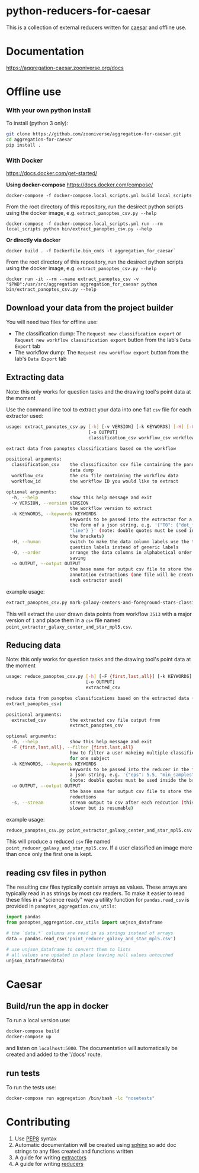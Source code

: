 # python-reducers-for-caesar

This is a collection of external reducers written for [caesar](https://github.com/zooniverse/caesar) and offline use.

# Documentation
https://aggregation-caesar.zooniverse.org/docs

# Offline use
### With your own python install
To install (python 3 only):
```bash
git clone https://github.com/zooniverse/aggregation-for-caesar.git
cd aggregation-for-caesar
pip install .
```

### With Docker
https://docs.docker.com/get-started/

**Using docker-compose** https://docs.docker.com/compose/
```
docker-compose -f docker-compose.local_scripts.yml build local_scripts
```
From the root directory of this repository, run the desirect python scripts using the docker image, e.g. `extract_panoptes_csv.py --help`
```
docker-compose -f docker-compose.local_scripts.yml run --rm local_scripts python bin/extract_panoptes_csv.py --help

```
**Or directly via docker**
```
docker build . -f Dockerfile.bin_cmds -t aggregation_for_caesar`
```
From the root directory of this repository, run the desirect python scripts using the docker image, e.g. `extract_panoptes_csv.py --help`
```
docker run -it --rm --name extract_panoptes_csv -v "$PWD":/usr/src/aggregation aggregation_for_caesar python bin/extract_panoptes_csv.py --help
```

## Download your data from the project builder
You will need two files for offline use:
 - The classification dump: The `Request new classification export` or `Request new workflow classification export` button from the lab's `Data Export` tab
 - The workflow dump: The `Request new workflow export` button from the lab's `Data Export` tab

## Extracting data
Note: this only works for question tasks and the drawing tool's point data at the moment

Use the command line tool to extract your data into one flat `csv` file for each extractor used:

```bash
usage: extract_panoptes_csv.py [-h] [-v VERSION] [-k KEYWORDS] [-H] [-O]
                               [-o OUTPUT]
                               classification_csv workflow_csv workflow_id

extract data from panoptes classifications based on the workflow

positional arguments:
  classification_csv    the classificaiton csv file containing the panoptes
                        data dump
  workflow_csv          the csv file containing the workflow data
  workflow_id           the workflow ID you would like to extract

optional arguments:
  -h, --help            show this help message and exit
  -v VERSION, --version VERSION
                        the workflow version to extract
  -k KEYWORDS, --keywords KEYWORDS
                        keywords to be passed into the extractor for a task in
                        the form of a json string, e.g. '{"T0": {"dot_freq":
                        "line"} }' (note: double quotes must be used inside
                        the brackets)
  -H, --human           switch to make the data column labels use the task and
                        question labels instead of generic labels
  -O, --order           arrange the data columns in alphabetical order before
                        saving
  -o OUTPUT, --output OUTPUT
                        the base name for output csv file to store the
                        annotation extractions (one file will be created for
                        each extractor used)
```

example usage:
```bash
extract_panoptes_csv.py mark-galaxy-centers-and-foreground-stars-classifications.csv galaxy-zoo-3d-workflows.csv 3513 -v 1 -o galaxy_center_and_star_mpl5.csv
```
This will extract the user drawn data points from workflow `3513` with a major version of `1` and place them in a `csv` file named `point_extractor_galaxy_center_and_star_mpl5.csv`.

## Reducing data
Note: this only works for question tasks and the drawing tool's point data at the moment

```bash
usage: reduce_panoptes_csv.py [-h] [-F {first,last,all}] [-k KEYWORDS]
                              [-o OUTPUT]
                              extracted_csv

reduce data from panoptes classifications based on the extracted data (see
extract_panoptes_csv)

positional arguments:
  extracted_csv         the extracted csv file output from
                        extract_panoptes_csv

optional arguments:
  -h, --help            show this help message and exit
  -F {first,last,all}, --filter {first,last,all}
                        how to filter a user makeing multiple classifications
                        for one subject
  -k KEYWORDS, --keywords KEYWORDS
                        keywords to be passed into the reducer in the form of
                        a json string, e.g. '{"eps": 5.5, "min_samples": 3}'
                        (note: double quotes must be used inside the brackets)
  -o OUTPUT, --output OUTPUT
                        the base name for output csv file to store the
                        reductions
  -s, --stream          stream output to csv after each redcution (this is
                        slower but is resumable)
```

example usage:
```bash
reduce_panoptes_csv.py point_extractor_galaxy_center_and_star_mpl5.csv -F first -k '{"eps": 5, "min_sample": 3}' -o 'galaxy_and_star_mpl5.csv'
```
This will produce a reduced `csv` file named `point_reducer_galaxy_and_star_mpl5.csv`.  If a user classified an image more than once only the first one is kept.

## reading csv files in python
The resulting csv files typically contain arrays as values.  These arrays are typically read in as strings by most csv readers.  To make it easier to read these files in a "science ready" way a utility function for `pandas.read_csv` is provided in `panoptes_aggregation.csv_utils`:
```python
import pandas
from panoptes_aggregation.csv_utils import unjson_dataframe

# the `data.*` columns are read in as strings instead of arrays
data = pandas.read_csv('point_reducer_galaxy_and_star_mpl5.csv')

# use unjson_dataframe to convert them to lists
# all values are updated in place leaving null values untouched
unjson_dataframe(data)
```

# Caesar

## Build/run the app in docker
To run a local version use:
```bash
docker-compose build
docker-compose up
```
and listen on `localhost:5000`.  The documentation will automatically be created and added to the '/docs' route.

## run tests
To run the tests use:
```bash
docker-compose run aggregation /bin/bash -lc "nosetests"
```

# Contributing

1. Use [PEP8](https://www.python.org/dev/peps/pep-0008/) syntax
2. Automatic documentation will be created using [sphinx](http://www.sphinx-doc.org/en/stable/) so add doc strings to any files created and functions written
3. A guide for writing [extractors](panoptes_aggregation/extractors/README.md)
4. A guide for writing [reducers](panoptes_aggregation/reducers/README.md)
